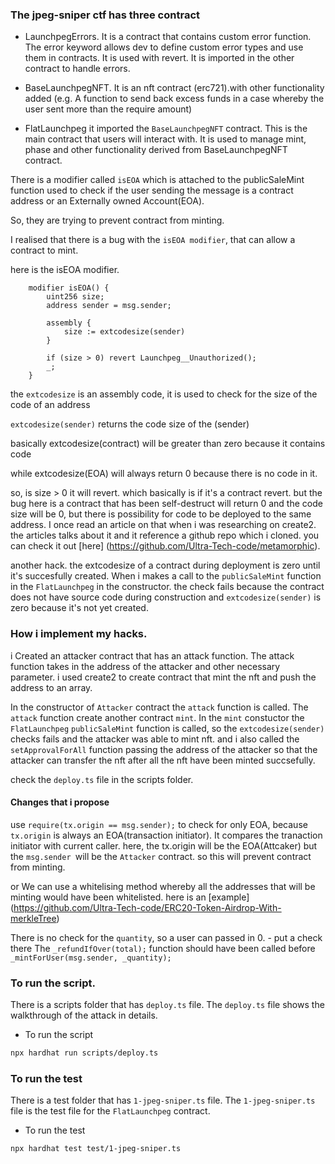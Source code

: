 ### The jpeg-sniper ctf has three contract
- LaunchpegErrors.
It is a contract that contains custom error function.
The error keyword allows dev to define custom error types and use them in contracts.
It is used with revert.
It is imported in the other contract to handle errors.

- BaseLaunchpegNFT.
It is an nft contract (erc721).with other functionality added (e.g. A function to send back excess funds in a case whereby the user sent more than the require amount)

- FlatLaunchpeg
it imported the `BaseLaunchpegNFT` contract. This is the main contract that users will interact with.
It is used to manage mint, phase and other functionality derived from BaseLaunchpegNFT contract.

There is a modifier called `isEOA` which is attached to the publicSaleMint function used to check if the user sending the message is a contract address or an Externally owned Account(EOA).

So, they are trying to prevent contract from minting.

I realised that there is a bug with the `isEOA modifier`, that can allow a contract to mint.

here is the isEOA modifier.

```solidity
    modifier isEOA() {
        uint256 size;
        address sender = msg.sender;

        assembly {
            size := extcodesize(sender)
        }

        if (size > 0) revert Launchpeg__Unauthorized();
        _;
    }
```

the `extcodesize` is an assembly code, it is used to check for the size of the code of an address

`extcodesize(sender)` returns the code size of the (sender)

basically
extcodesize(contract) will be greater than zero because it contains code

while
extcodesize(EOA) will always return 0 because there is no code in it.

so, is size > 0 it will revert. which basically is if it's a contract revert. but the bug here is a contract that has been self-destruct will return 0 and the code size will be 0, but there is possibility for code to be deployed to the same address. I once read an article on that when i was researching on create2. the articles talks about it and it reference a github repo which i cloned. you can check it out [here] (https://github.com/Ultra-Tech-code/metamorphic).

another hack. the extcodesize of a contract during deployment is zero until it's succesfully created. When i  makes a call to the `publicSaleMint` function in the `FlatLaunchpeg` in the constructor. the check fails because the contract does not have source code during construction and `extcodesize(sender)` is zero because it's not yet created.


### How i implement my hacks. 

i Created an attacker  contract that has an attack function. The attack function takes in the address of the attacker and other necessary parameter. i used create2 to create contract that mint the nft and push the address to an array.

In the constructor of `Attacker` contract the `attack` function is called.  The `attack` function create another contract `mint`. In the `mint` constuctor  the `FlatLaunchpeg` `publicSaleMint` function is called, so the `extcodesize(sender)` checks fails and the attacker was able to mint nft. and i also called the `setApprovalForAll` function passing the address of the attacker so that the attacker can transfer the nft after all the nft have been minted succsefully.

check the `deploy.ts` file in the scripts folder.


#### Changes that i propose
use `require(tx.origin == msg.sender);` to check for only EOA, because `tx.origin` is always an EOA(transaction initiator). It compares the tranaction initiator with current caller. here, the tx.origin will be the EOA(Attcaker) but the `msg.sender `will be the `Attacker` contract. so this will prevent contract from minting.

or 
We can use a whitelising method whereby all the addresses that will be minting would have been whitelisted.
here is an [example] (https://github.com/Ultra-Tech-code/ERC20-Token-Airdrop-With-merkleTree)

There is no check for the `quantity`,  so a user can passed in 0. - put a check  there
The `_refundIfOver(total);` function should have been called before  `_mintForUser(msg.sender, _quantity);`

### To run the script.
There is a scripts folder that has `deploy.ts` file. The `deploy.ts` file shows the walkthrough of the attack in details.

- To run the script
```bash
npx hardhat run scripts/deploy.ts
```

### To run the test
There is a test folder that has `1-jpeg-sniper.ts` file. The `1-jpeg-sniper.ts` file is the test file for the `FlatLaunchpeg` contract. 

- To run the test
```bash
npx hardhat test test/1-jpeg-sniper.ts
```